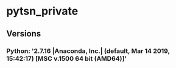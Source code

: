 # pytsn_private

## Versions
### Python: '2.7.16 |Anaconda, Inc.| (default, Mar 14 2019, 15:42:17) [MSC v.1500 64 bit (AMD64)]'
